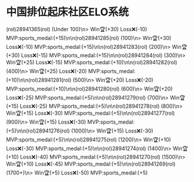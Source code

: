 # 中国排位起床社区ELO系统
(rol)28941365(rol) (Under 100)\n> Win:trophy:(+30) Loss:x:(-10) MVP:sports_medal:(+15)\n\n(rol)28941285(rol) (100)\n> Win:trophy:(+30) Loss:x:(-10) MVP:sports_medal:(+15)\n\n(rol)28941283(rol) (200)\n> Win:trophy:(+30) Loss:x:(-15) MVP:sports_medal:(+15)\n\n(rol)28941284(rol) (300)\n> Win:trophy:(+25) Loss:x:(-15) MVP:sports_medal:(+10)\n\n(rol)28941282(rol) (400)\n> Win:trophy:(+25) Loss:x:(-20) MVP:sports_medal:(+10)\n\n(rol)28941281(rol) (500)\n> Win:trophy:(+20) Loss:x:(-20) MVP:sports_medal:(+10)\n\n(rol)28941280(rol) (600)\n> Win:trophy:(+20) Loss:x:(-25) MVP:sports_medal:(+5)\n\n(rol)28941279(rol) (700)\n> Win:trophy:(+15) Loss:x:(-25) MVP:sports_medal:(+5)\n\n(rol)28941278(rol) (800)\n> Win:trophy:(+15) Loss:x:(-30) MVP:sports_medal:(+5)\n\n(rol)28941277(rol) (900)\n> Win:trophy:(+15) Loss:x:(-30) MVP:sports_medal:(+5)\n\n(rol)28941276(rol) (1000)\n> Win:trophy:(+15) Loss:x:(-30) MVP:sports_medal:(+5)\n\n(rol)28941275(rol) (1200)\n> Win:trophy:(+10) Loss:x:(-30) MVP:sports_medal:(+5)\n\n(rol)28941274(rol) (1400)\n> Win:trophy:(+10) Loss:x:(-40) MVP:sports_medal:(+5)\n\n(rol)28941270(rol) (1500)\n> Win:trophy:(+10) Loss:x:(-45) MVP:sports_medal:(+5)\n\n(rol)28941269(rol) (1700+)\n> Win:trophy:(+5) Loss:x:(-50) MVP:sports_medal:(+5)
